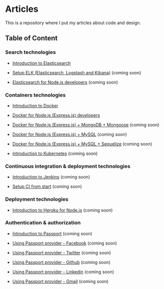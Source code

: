 # Articles

This is a repository where I put my articles about code and design.

## Table of Content

### Search technologies

- [Introduction to Elasticsearch](https://github.com/hegdeashwin/articles/blob/master/search/ElasticSearch.md)

- [Setup ELK (Elasticsearch, Logstash and Kibana)]() (coming soon)

- [Elasticsearch for Node.js developers]() (coming soon)

### Containers technologies

- [Introduction to Docker](https://github.com/hegdeashwin/articles/blob/master/container/01_Docker.md)

- [Docker for Node.js (Express.js) developers](https://github.com/hegdeashwin/articles/blob/master/container/02_Docker_For_Nodejs_Developers.md)

- [Docker for Node.js (Express.js) + MongoDB + Mongoose](https://github.com/hegdeashwin/articles/blob/master/container/03_Docker_For_Express_Mongodb_Mongoose.md) (coming soon)

- [Docker for Node.js (Express.js) + MySQL](https://github.com/hegdeashwin/articles/blob/master/container/04_Docker_For_Express_MySQL.md) (coming soon)

- [Docker for Node.js (Express.js) + MySQL + Sequelize](https://github.com/hegdeashwin/articles/blob/master/container/05_Docker_For_Express_MySQL_Sequelize.md) (coming soon)

- [Introduction to Kubernetes](https://github.com/hegdeashwin/articles/blob/master/container/06_Kubernetes.md) (coming soon)

### Continuous integration & deployment technologies

- [Introduction to Jenkins](https://github.com/hegdeashwin/articles/blob/master/ci/Jenkins.md) (coming soon)

- [Setup CI from start]() (coming soon)

### Deployment technologies

- [Introduction to Heroku for Node.js](https://github.com/hegdeashwin/articles/blob/master/deployment/Heroku.md) (coming soon)

### Authentication & authorization

- [Introduction to Passport]() (coming soon)

- [Using Passport provider - Facebook]() (coming soon)

- [Using Passport provider - Twitter]() (coming soon)

- [Using Passport provider - Github]() (coming soon)

- [Using Passport provider - Linkedin]() (coming soon)

- [Using Passport provider - Gmail]() (coming soon)
